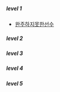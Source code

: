 ##### level 1
- [완주하지못한선수](./Programmers/완주하지못한선수.md)

##### level 2

##### level 3

##### level 4

##### level 5